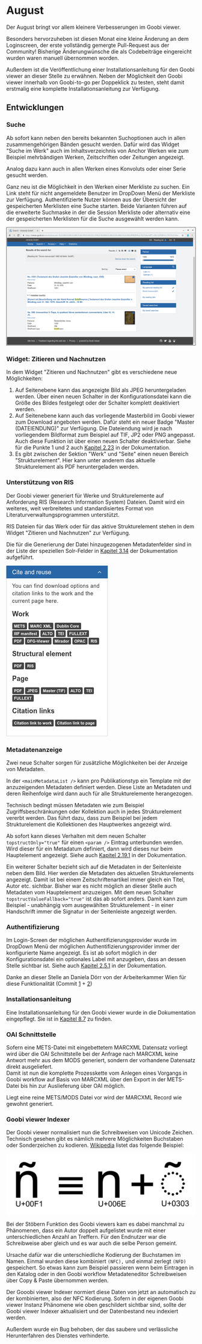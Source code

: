 # August

Der August bringt vor allem kleinere Verbesserungen im Goobi viewer. 

Besonders hervorzuheben ist diesen Monat eine kleine Änderung an dem Loginscreen, der erste vollständig gemergte Pull-Request aus der Community! Bisherige Änderungwünsche die als Codebeiträge eingereicht wurden waren manuell übernommen worden.

Außerdem ist die Veröffentlichung einer Installationsanleitung für den Goobi viewer an dieser Stelle zu erwähnen. Neben der Möglichkeit den Goobi viewer innerhalb von Goobi-to-go per Doppeklick zu testen, steht damit erstmalig eine komplette Installationsanleitung zur Verfügung.

## Entwicklungen

### Suche

Ab sofort kann neben den bereits bekannten Suchoptionen auch in allen zusammengehörigen Bänden gesucht werden. Dafür wird das Widget "Suche im Werk" auch im Inhaltsverzeichnis von Anchor Werken wie zum Beispiel mehrbändigen Werken, Zeitschriften oder Zeitungen angezeigt.

Analog dazu kann auch in allen Werken eines Konvoluts oder einer Serie gesucht werden.

Ganz neu ist die Möglichkeit in den Werken einer Merkliste zu suchen. Ein Link steht für nicht angemeldete Benutzer im DropDown Menü der Merkliste zur Verfügung. Authentifizierte Nutzer können aus der Übersicht der gespeicherten Merklisten eine Suche starten. Beide Varianten führen auf die erweiterte Suchmaske in der die Session Merkliste oder alternativ eine der gespeicherten Merklisten für die Suche ausgewählt werden kann.

![Suchtreffer von Werken aus einer Merkliste](../.gitbook/assets/2019-08_search_results_from_reading_list.png)

### Widget: Zitieren und Nachnutzen

In dem Widget "Zitieren und Nachnutzen" gibt es verschiedene neue Möglichkeiten: 

1. Auf Seitenebene kann das angezeigte Bild als JPEG heruntergeladen werden. Über einen neuen Schalter in der Konfigurationsdatei kann die Größe des Bildes festgelegt oder der Schalter komplett deaktiviert werden. 
2. Auf Seitenebene kann auch das vorliegende Masterbild im Goobi viewer zum Download angeboten werden. Dafür steht ein neuer Badge "Master \(DATEIENDUNG\)" zur Verfügung. Die Dateiendung wird je nach vorliegendem Bildformat zum Beispiel auf TIF, JP2 oder PNG angepasst. Auch diese Funktion ist über einen neuen Schalter deaktivierbar. Siehe für die Punkte 1 und 2 auch [Kapitel 2.23](https://docs.intranda.com/goobi-viewer-de/2/2.23) in der Dokumentation. 
3. Es gibt zwischen der Sektion "Werk" und "Seite" einen neuen Bereich "Strukturelement". Hier kann unter anderem das aktuelle Strukturelement als PDF heruntergeladen werden.

### Unterstützung von RIS

Der Goobi viewer generiert für Werke und Strukturelemente auf Anforderung RIS \(Research Information System\) Dateien. Damit wird ein weiteres, weit verbreitetes und standardisiertes Format von Literaturverwaltungsprogrammen unterstützt.

RIS Dateien für das Werk oder für das aktive Strukturelement stehen in dem Widget "Zitieren und Nachnutzen" zur Verfügung.

Die für die Generierung der Datei hinzugezogenen Metadatenfelder sind in der Liste der speziellen Solr-Felder in [Kapitel 3.14](https://docs.intranda.com/goobi-viewer-de/3/3.14) der Dokumentation aufgeführt.

![Masterbilder und RIS Format im Widget &quot;Zitieren und Nachnutzen&quot;](../.gitbook/assets/2019-08_new_features_in_cite_and_reuse_widget.png)

### Metadatenanzeige

Zwei neue Schalter sorgen für zusätzliche Möglichkeiten bei der Anzeige von Metadaten.

In der `<mainMetadataList />` kann pro Publikationstyp ein Template mit der anzuzeigenden Metadaten definiert werden. Diese Liste an Metadaten und deren Reihenfolge wird dann auch für alle Strukturelemente herangezogen.

Technisch bedingt müssen Metadaten wie zum Beispiel Zugriffsbeschränkungen oder Kollektion auch in jedes Strukturelement vererbt werden. Das führt dazu, dass zum Beispiel bei jedem Strukturelement die Kollektionen des Hauptwerkes angezeigt wird.

Ab sofort kann dieses Verhalten mit dem neuen Schalter `topstructOnly="true"` für einen `<param />` Eintrag unterbunden werden. Wird dieser für ein Metadatum definiert, dann wird dieses nur beim Hauptelement angezeigt. Siehe auch [Kapitel 2.19.1](https://docs.intranda.com/goobi-viewer-de/2/2.19/2.19.1) in der Dokumentation.

Ein weiterer Schalter bezieht sich auf die Metadaten in der Seitenleiste neben dem Bild. Hier werden die Metadaten des aktuellen Strukturelements angezeigt. Damit ist bei einem Zeitschriftenartikel immer gleich ein Titel, Autor etc. sichtbar. Bisher war es nicht möglich an dieser Stelle auch Metadaten vom Hauptelement anzuzeigen. Mit dem neuen Schalter `topstructValueFallback="true"` ist das ab sofort anders. Damit kann zum Beispiel - unabhängig vom ausgewählten Strukturelement - in einer Handschrift immer die Signatur in der Seitenleiste angezeigt werden.

### Authentifizierung

Im Login-Screen der möglichen Authentifizierungsprovider wurde im DropDown Menü der möglichen Authentifizierungsprovider immer der konfigurierte Name angezeigt. Es ist ab sofort möglich in der Konfigurationsdatei ein optionales Label mit anzugeben, dass an dessen Stelle sichtbar ist. Siehe auch [Kapitel 2.5.1](https://docs.intranda.com/goobi-viewer-de/2/2.5/2.5.1) in der Dokumentation.

Danke an dieser Stelle an Daniela Dörr von der Arbeiterkammer Wien für diese Funktionalität \(Commit  [1](https://github.com/intranda/goobi-viewer-core/commit/5c3221a896552334d424d23f10d649f24b21fb6f) + [2](https://github.com/intranda/goobi-viewer-core/commit/82441da1bb54ae0709a29156a20c2972d48aac98)\)

### Installationsanleitung

Eine Installationsanleitung für den Goobi viewer wurde in die Dokumentation eingepflegt. Sie ist in [Kapitel 8.7](https://docs.intranda.com/goobi-viewer-de/8/8.7) zu finden.

### OAI Schnittstelle

Sofern eine METS-Datei mit eingebettetem MARCXML Datensatz vorliegt wird über die OAI Schnittstelle bei der Anfrage nach MARCXML keine Antwort mehr aus dem MODS generiert, sondern der vorhandene Datensatz direkt ausgeliefert.   
Damit ist nun die komplette Prozesskette vom Anlegen eines Vorgangs in Goobi workflow auf Basis von MARCXML über den Export in der METS-Datei bis hin zur Auslieferung über OAI möglich.

Liegt eine reine METS/MODS Datei vor wird der MARCXML Record wie gewohnt generiert.

### Goobi viewer Indexer

Der Goobi viewer normalisiert nun die Schreibweisen von Unicode Zeichen. Technisch gesehen gibt es nämlich mehrere Möglichkeiten Buchstaben oder Sonderzeichen zu kodieren. [Wikipedia](https://de.wikipedia.org/wiki/Normalisierung_%28Unicode%29) listet das folgende Beispiel:

![Das &quot;enje&quot; kann als ein, oder als zwei Zeichen kodiert werden. ](../.gitbook/assets/composicion_nh.svg.png)

Bei der Stöbern Funktion des Goobi viewers kam es dabei manchmal zu Phänomenen, dass ein Autor doppelt aufgelistet wurde mit einer unterschiedlichen Anzahl an Treffern. Für den Endnutzer war die Schreibweise aber gleich und es war auch die selbe Person gemeint.

Ursache dafür war die unterschiedliche Kodierung der Buchstamen im Namen. Einmal wurden diese kombiniert `(NFC),` und einmal zerlegt `(NFD)` gespeichert. So etwas kann zum Beispiel passieren wenn beim Eintragen in den Katalog oder in den Goobi workflow Metadateneditor Schreibweisen über Copy & Paste übernommen werden.

Der Gooobi viewer Indexer normiert diese Daten von jetzt an automatisch zu der kombinierten, also der NFC Kodierung. Sofern in der eigenen Goobi viewer Instanz Phänomene wie oben geschildert sichtbar sind, sollte der Goobi viewer Indexer aktualisiert und der Datenbestand neu indexiert werden.

Außerdem wurde ein Bug behoben, der das saubere und verlässliche Herunterfahren des Dienstes verhinderte.

